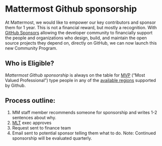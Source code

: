 # Mattermost Github sponsorship
At Mattermost, we would like to empower our key contributors and sponsor them for 1 year. This is not a financial reward, but mostly a recognition.
With [GitHub Sponsors](https://docs.github.com/en/github/supporting-the-open-source-community-with-github-sponsors/about-github-sponsors#about-github-sponsors) allowing the developer community to financially support the people and organizations who design, build, and maintain the open source projects they depend on, directly on GitHub, we can now launch this new Community Program.
## Who is Eligible?
_Mattermost Github sponsorship_ is always on the table for [MVP](https://developers.mattermost.com/contribute/mvp/) (“Most Valued Professional”) type people in any of the [available regions](https://github.com/sponsors) supported by Github.
## Process outline:
1. MM staff member recommends someone for sponsorship and writes 1-2 sentences about why.
2. [MLT](https://handbook.mattermost.com/company/about-mattermost/list-of-terms#mlt) exec approves
3. Request sent to finance team
4. Email sent to potential sponsor telling them what to do.
Note: Continued sponsorship will be evaluated quarterly.
